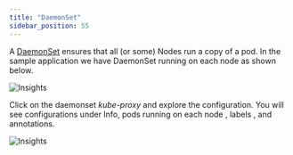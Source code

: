 ```yaml
---
title: "DaemonSet"
sidebar_position: 55
---
```


A [DaemonSet](https://kubernetes.io/docs/concepts/workloads/controllers/daemonset/) ensures that all (or some) Nodes run a copy of a pod. In the sample application we have DaemonSet running on each node as shown below.

![Insights](/img/resource-view/daemonset.jpg)

Click on the daemonset <i>kube-proxy</i> and explore the configuration. You will see configurations under Info, pods running on each node , labels , and annotations.

![Insights](/img/resource-view/daemonset-detail.jpg)

